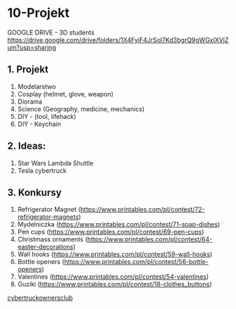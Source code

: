 # 10-Projekt

GOOGLE DRIVE - 3D students https://drive.google.com/drive/folders/1X4FyiF4JrSol7Kd3bgrQ9gWGxlXVjZum?usp=sharing

## 1. Projekt

1. Modelarstwo
2. Cosplay (helmet, glove, weapon)
3. Diorama
4. Science (Geography, medicine, mechanics)
5. DIY - (tool, lifehack)
6. DIY - Keychain

## 2. Ideas:

1. Star Wars Lambda Shuttle
2. Tesla cybertruck

## 3. Konkursy

1. Refrigerator Magnet (https://www.printables.com/pl/contest/72-refrigerator-magnets)
2. Mydelniczka (https://www.printables.com/pl/contest/71-soap-dishes)
3. Pen cups (https://www.printables.com/pl/contest/69-pen-cups)
4. Christmass ornaments (https://www.printables.com/pl/contest/64-easter-decorations)
5. Wall hooks (https://www.printables.com/pl/contest/59-wall-hooks)
6. Bottle openers (https://www.printables.com/pl/contest/56-bottle-openers)
7. Valentines (https://www.printables.com/pl/contest/54-valentines)
8. Guziki (https://www.printables.com/pl/contest/18-clothes_buttons)


[cybertruckownersclub](https://www.cybertruckownersclub.com/)
